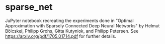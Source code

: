 # sparse_net
JuPyter notebook recreating the experiments done in "Optimal Approximation with Sparsely Connected Deep Neural Networks" by Helmut Bölcskei, Philipp Grohs, Gitta Kutyniok, and Philipp Petersen. See https://arxiv.org/pdf/1705.01714.pdf for further details.
